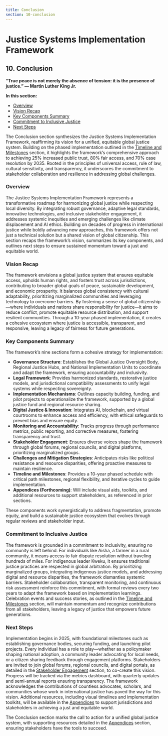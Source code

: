 ```yaml
---
title: Conclusion
section: 10-conclusion
---
```


# Justice Systems Implementation Framework

## <a id="10-conclusion"></a>10. Conclusion

**“True peace is not merely the absence of tension: it is the presence of justice.” — Martin Luther King Jr.**

**In this section:**
- [Overview](#overview)
- [Vision Recap](#vision-recap)
- [Key Components Summary](#key-components-summary)
- [Commitment to Inclusive Justice](#commitment-inclusive-justice)
- [Next Steps](#next-steps)

The Conclusion section synthesizes the Justice Systems Implementation Framework, reaffirming its vision for a unified, equitable global justice system. Building on the phased implementation outlined in the [Timeline and Milestones](/framework/docs/implementation/justice#09-timeline-milestones) section, it highlights the framework’s comprehensive approach to achieving 25% increased public trust, 80% fair access, and 70% case resolution by 2035. Rooted in the principles of universal access, rule of law, cultural sensitivity, and transparency, it underscores the commitment to stakeholder collaboration and resilience in addressing global challenges.

### <a id="overview"></a>Overview
The Justice Systems Implementation Framework represents a transformative roadmap for harmonizing global justice while respecting local diversity. By integrating robust governance, adaptive legal standards, innovative technologies, and inclusive stakeholder engagement, it addresses systemic inequities and emerging challenges like climate displacement and AI ethics. Building on decades of progress in international justice while boldly advancing new approaches, this framework offers not just a technical solution but a shared vision of global citizenship. This section recaps the framework’s vision, summarizes its key components, and outlines next steps to ensure sustained momentum toward a just and equitable world.

### <a id="vision-recap"></a>Vision Recap
The framework envisions a global justice system that ensures equitable access, upholds human rights, and fosters trust across jurisdictions, contributing to broader global goals of peace, sustainable development, and economic prosperity. It balances global consistency with cultural adaptability, prioritizing marginalized communities and leveraging technology to overcome barriers. By fostering a sense of global citizenship—where individuals and nations share responsibility for justice—it aims to reduce conflict, promote equitable resource distribution, and support resilient communities. Through a 10-year phased implementation, it creates a cohesive ecosystem where justice is accessible, transparent, and responsive, leaving a legacy of fairness for future generations.

### <a id="key-components-summary"></a>Key Components Summary
The framework’s nine sections form a cohesive strategy for implementation:

- **Governance Structure**: Establishes the Global Justice Oversight Body, Regional Justice Hubs, and National Implementation Units to coordinate and adapt the framework, ensuring accountability and inclusivity.
- **Legal Framework**: Provides harmonized standards, restorative justice models, and jurisdictional compatibility assessments to unify legal systems while respecting sovereignty.
- **Implementation Mechanisms**: Outlines capacity building, funding, and pilot projects to operationalize the framework, supported by a global justice fund and regional resource sharing.
- **Digital Justice & Innovation**: Integrates AI, blockchain, and virtual courtrooms to enhance access and efficiency, with ethical safeguards to prevent bias and ensure equity.
- **Monitoring and Accountability**: Tracks progress through performance metrics, public reporting, and corrective measures, fostering transparency and trust.
- **Stakeholder Engagement**: Ensures diverse voices shape the framework through global forums, regional councils, and digital platforms, prioritizing marginalized groups.
- **Challenges and Mitigation Strategies**: Anticipates risks like political resistance and resource disparities, offering proactive measures to maintain resilience.
- **Timeline and Milestones**: Provides a 10-year phased schedule with critical path milestones, regional flexibility, and iterative cycles to guide implementation.
- **Appendices (Forthcoming)**: Will include visual aids, toolkits, and additional resources to support stakeholders, as referenced in prior sections.

These components work synergistically to address fragmentation, promote equity, and build a sustainable justice ecosystem that evolves through regular reviews and stakeholder input.

### <a id="commitment-inclusive-justice"></a>Commitment to Inclusive Justice
The framework is grounded in a commitment to inclusivity, ensuring no community is left behind. For individuals like Aisha, a farmer in a rural community, it means access to fair dispute resolution without traveling hundreds of miles. For indigenous leader Kweku, it ensures traditional justice practices are respected in global arbitration. By prioritizing marginalized groups, integrating indigenous justice models, and addressing digital and resource disparities, the framework dismantles systemic barriers. Stakeholder collaboration, transparent monitoring, and continuous risk assessment reinforce this commitment, with formal reviews every two years to adapt the framework based on implementation learnings. Celebration events and success stories, as outlined in the [Timeline and Milestones](/framework/docs/implementation/justice#09-timeline-milestones) section, will maintain momentum and recognize contributions from all stakeholders, leaving a legacy of justice that empowers future generations.

### <a id="next-steps"></a>Next Steps
Implementation begins in 2025, with foundational milestones such as establishing governance bodies, securing funding, and launching pilot projects. Every individual has a role to play—whether as a policymaker shaping national adoption, a community leader advocating for local needs, or a citizen sharing feedback through engagement platforms. Stakeholders are invited to join global forums, regional councils, and digital portals, as detailed in the [Stakeholder Engagement](/framework/docs/implementation/justice#07-stakeholder-engagement) section, to co-create this vision. Progress will be tracked via the metrics dashboard, with quarterly updates and semi-annual reports ensuring transparency. The framework acknowledges the contributions of countless advocates, scholars, and communities whose work in international justice has paved the way for this vision. Additional resources, including visual timelines and implementation toolkits, will be available in the [Appendices](/framework/docs/implementation/justice#11-appendices) to support jurisdictions and stakeholders in achieving a just and equitable world.

The Conclusion section marks the call to action for a unified global justice system, with supporting resources detailed in the [Appendices](/framework/docs/implementation/justice#11-appendices) section, ensuring stakeholders have the tools to succeed.

